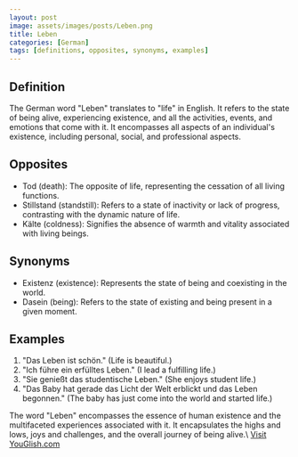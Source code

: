 ```yaml
---
layout: post
image: assets/images/posts/Leben.png
title: Leben
categories: [German]
tags: [definitions, opposites, synonyms, examples]
---
```


## Definition
The German word "Leben" translates to "life" in English. It refers to the state of being alive, experiencing existence, and all the activities, events, and emotions that come with it. It encompasses all aspects of an individual's existence, including personal, social, and professional aspects.

## Opposites
- Tod (death): The opposite of life, representing the cessation of all living functions.
- Stillstand (standstill): Refers to a state of inactivity or lack of progress, contrasting with the dynamic nature of life.
- Kälte (coldness): Signifies the absence of warmth and vitality associated with living beings.

## Synonyms
- Existenz (existence): Represents the state of being and coexisting in the world.
- Dasein (being): Refers to the state of existing and being present in a given moment.

## Examples
1. "Das Leben ist schön." (Life is beautiful.)
2. "Ich führe ein erfülltes Leben." (I lead a fulfilling life.)
3. "Sie genießt das studentische Leben." (She enjoys student life.)
4. "Das Baby hat gerade das Licht der Welt erblickt und das Leben begonnen." (The baby has just come into the world and started life.)

The word "Leben" encompasses the essence of human existence and the multifaceted experiences associated with it. It encapsulates the highs and lows, joys and challenges, and the overall journey of being alive.\ <a id="yg-widget-0" class="youglish-widget" data-query="Leben" data-lang="german" data-components="8412" data-auto-start="0" data-bkg-color="theme_light" data-title="How%20to%20pronounce%20Leben%20in%20German"  rel="nofollow" href="https://youglish.com">Visit YouGlish.com</a><script async src="https://youglish.com/public/emb/widget.js" charset="utf-8"></script>